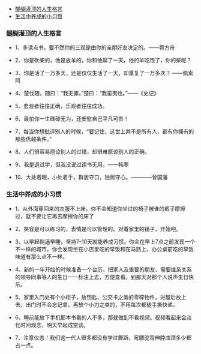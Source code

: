 - [醍醐灌顶的人生格言](#%e9%86%8d%e9%86%90%e7%81%8c%e9%a1%b6%e7%9a%84%e4%ba%ba%e7%94%9f%e6%a0%bc%e8%a8%80)
- [生活中养成的小习惯](#%e7%94%9f%e6%b4%bb%e4%b8%ad%e5%85%bb%e6%88%90%e7%9a%84%e5%b0%8f%e4%b9%a0%e6%83%af)



### 醍醐灌顶的人生格言

- 1、多读点书，要不然你的三观是由你的亲朋好友决定的。——蒋方舟

- 2、你是砍柴的，他是放羊的，你和他聊了一天，他的羊吃饱了，你的柴呢？

- 3、你是活了一万多天，还是仅仅生活了一天，却重复了一万多次？ ——佩索阿

- 4、楚伐随，随曰：“我无罪。”楚曰：“我蛮夷也。”——《史记》

- 5、悲观者往往正确，乐观者往往成功。

- 6、最怕你一生碌碌无为，还安慰自己平凡可贵！

- 7、每当你想批评别人的时候，“要记住，这世上并不是所有人，都有你拥有的那些优越条件。”

- 8、人们很容易原谅别人的过错，却很难原谅别人的正确。

- 9、我是退过学，但我没说过读书无用。——韩寒

- 10、大处着眼，小处着手，群居守口，独居守心。————曾国藩


### 生活中养成的小习惯

- 1、从外面穿回来的衣服不上床。你不会知道你坐过的椅子被谁的裤子摩擦过，就不要让它再去摩擦你的床了


- 2、笑容是可以练习的，表情是可以管理的。对着家里的镜子，开始吧。

- 3、以早起倒逼早睡，坚持7-10天就能养成习惯。你会在早上7点之前发现一个不一样的城市。你会发现坐在小店里吃的早饭和在马路上、办公桌前吃的早饭味道有那么点不一样。

- 4、新的一年开始的时候准备一个台历，把家人及重要的朋友、需要维系关系的领导同事等人的生日一一标注上去，方便查看。到那天对那个人说声生日快乐。

- 5、家里入门处有个小柜子，放钥匙、公交卡之类的零碎物件，进屋后放上去，出门时不会忘记拿。再放个小刀之类的，不用每次都徒手撕快递。

- 6、睡前能放下手机那本书看的人不多，那就做到不看视频。视频看起来会淡化时间观念，明天早起成空谈。

- 7、注意仪态！我们这一代人很多都没有学过舞蹈，弯腰驼背伸脖曲颈多少都占一点。